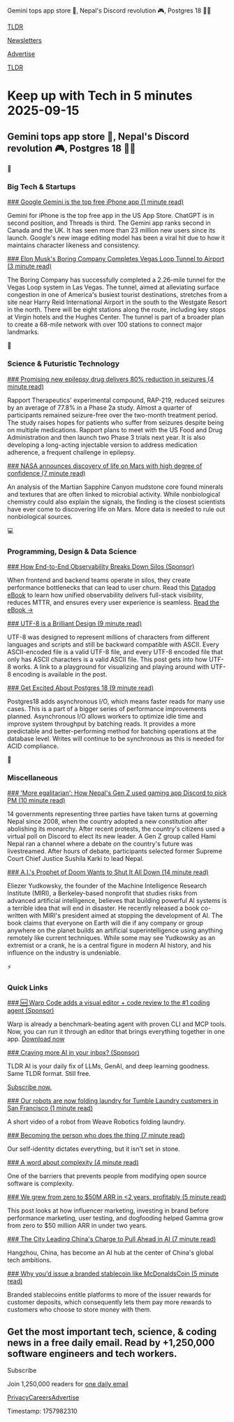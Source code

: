 Gemini tops app store 📱, Nepal's Discord revolution 🎮, Postgres 18 👨‍💻

[TLDR](/)

[Newsletters](/newsletters)

[Advertise](https://advertise.tldr.tech/)

[TLDR](/)

# Keep up with Tech in 5 minutes 2025-09-15

## Gemini tops app store 📱, Nepal's Discord revolution 🎮, Postgres 18 👨‍💻

📱

### Big Tech & Startups

[### Google Gemini is the top free iPhone app (1 minute read)](https://9to5google.com/2025/09/13/gemini-top-free-apple-app-store/?utm_source=tldrnewsletter)

Gemini for iPhone is the top free app in the US App Store. ChatGPT is in second position, and Threads is third. The Gemini app ranks second in Canada and the UK. It has seen more than 23 million new users since its launch. Google's new image editing model has been a viral hit due to how it maintains character likeness and consistency.

[### Elon Musk's Boring Company Completes Vegas Loop Tunnel to Airport (3 minute read)](https://www.webpronews.com/elon-musks-boring-company-completes-vegas-loop-tunnel-to-airport/?utm_source=tldrnewsletter)

The Boring Company has successfully completed a 2.26-mile tunnel for the Vegas Loop system in Las Vegas. The tunnel, aimed at alleviating surface congestion in one of America's busiest tourist destinations, stretches from a site near Harry Reid International Airport in the south to the Westgate Resort in the north. There will be eight stations along the route, including key stops at Virgin hotels and the Hughes Center. The tunnel is part of a broader plan to create a 68-mile network with over 100 stations to connect major landmarks.

🚀

### Science & Futuristic Technology

[### Promising new epilepsy drug delivers 80% reduction in seizures (4 minute read)](https://newatlas.com/disease/epilepsy-drug-reduction-seizures/?utm_source=tldrnewsletter)

Rapport Therapeutics' experimental compound, RAP-219, reduced seizures by an average of 77.8% in a Phase 2a study. Almost a quarter of participants remained seizure-free over the two-month treatment period. The study raises hopes for patients who suffer from seizures despite being on multiple medications. Rapport plans to meet with the US Food and Drug Administration and then launch two Phase 3 trials next year. It is also developing a long-acting injectable version to address medication adherence, a frequent challenge in epilepsy.

[### NASA announces discovery of life on Mars with high degree of confidence (7 minute read)](https://www.earth.com/news/nasa-announces-discovery-of-life-on-mars-with-high-degree-of-confidence/?utm_source=tldrnewsletter)

An analysis of the Martian Sapphire Canyon mudstone core found minerals and textures that are often linked to microbial activity. While nonbiological chemistry could also explain the signals, the finding is the closest scientists have ever come to discovering life on Mars. More data is needed to rule out nonbiological sources.

💻

### Programming, Design & Data Science

[### How End-to-End Observability Breaks Down Silos (Sponsor)](https://www.datadoghq.com/resources/end-to-end-observability-benefits-ebook/?utm_source=tldrnewsletter&amp;utm_medium=newsletter&amp;utm_campaign=dg-rum-ww-observability-benefits-ebook-tldr)

When frontend and backend teams operate in silos, they create performance bottlenecks that can lead to user churn. Read this [Datadog eBook](https://www.datadoghq.com/resources/end-to-end-observability-benefits-ebook/?utm_source=tldrnewsletter&utm_medium=newsletter&utm_campaign=dg-rum-ww-observability-benefits-ebook-tldr) to learn how unified observability delivers full-stack visibility, reduces MTTR, and ensures every user experience is seamless. [Read the eBook →](https://www.datadoghq.com/resources/end-to-end-observability-benefits-ebook/?utm_source=tldrnewsletter&utm_medium=newsletter&utm_campaign=dg-rum-ww-observability-benefits-ebook-tldr)

[### UTF-8 is a Brilliant Design (9 minute read)](https://iamvishnu.com/posts/utf8-is-brilliant-design?utm_source=tldrnewsletter)

UTF-8 was designed to represent millions of characters from different languages and scripts and still be backward compatible with ASCII. Every ASCII-encoded file is a valid UTF-8 file, and every UTF-8 encoded file that only has ASCII characters is a valid ASCII file. This post gets into how UTF-8 works. A link to a playground for visualizing and playing around with UTF-8 encoding is available in the post.

[### Get Excited About Postgres 18 (9 minute read)](https://www.crunchydata.com/blog/get-excited-about-postgres-18?utm_source=tldrnewsletter)

Postgres18 adds asynchronous I/O, which means faster reads for many use cases. This is a part of a bigger series of performance improvements planned. Asynchronous I/O allows workers to optimize idle time and improve system throughput by batching reads. It provides a more predictable and better-performing method for batching operations at the database level. Writes will continue to be synchronous as this is needed for ACID compliance.

🎁

### Miscellaneous

[### ‘More egalitarian': How Nepal's Gen Z used gaming app Discord to pick PM (10 minute read)](https://www.aljazeera.com/news/2025/9/15/more-egalitarian-how-nepals-gen-z-used-gaming-app-discord-to-pick-pm?utm_source=tldrnewsletter)

14 governments representing three parties have taken turns at governing Nepal since 2008, when the country adopted a new constitution after abolishing its monarchy. After recent protests, the country's citizens used a virtual poll on Discord to elect its new leader. A Gen Z group called Hami Nepal ran a channel where a debate on the country's future was livestreamed. After hours of debate, participants selected former Supreme Court Chief Justice Sushila Karki to lead Nepal.

[### A.I.'s Prophet of Doom Wants to Shut It All Down (14 minute read)](https://www.nytimes.com/2025/09/12/technology/ai-eliezer-yudkowsky-book.html?unlocked_article_code=1.mE8.QaTa.i7y72wib9XpW&smid=url-share&utm_source=tldrnewsletter)

Eliezer Yudkowsky, the founder of the Machine Intelligence Research Institute (MIRI), a Berkeley-based nonprofit that studies risks from advanced artificial intelligence, believes that building powerful AI systems is a terrible idea that will end in disaster. He recently released a book co-written with MIRI's president aimed at stopping the development of AI. The book claims that everyone on Earth will die if any company or group anywhere on the planet builds an artificial superintelligence using anything remotely like current techniques. While some may see Yudkowsky as an extremist or a crank, he is a central figure in modern AI history, and his influence on the industry is undeniable.

⚡

### Quick Links

[### 🆕 Warp Code adds a visual editor + code review to the #1 coding agent (Sponsor)](https://www.warp.dev/code?utm_source=publications&amp;utm_medium=newsletter&amp;utm_campaign=warp_code_9_15_quicklinks&amp;utm_content=tldr)

Warp is already a benchmark-beating agent with proven CLI and MCP tools. Now, you can run it through an editor that brings everything together in one app. [Download now](https://www.warp.dev/code?utm_source=publications&utm_medium=newsletter&utm_campaign=warp_code_9_15_quicklinks&utm_content=tldr)

[### Craving more AI in your inbox? (Sponsor)](https://tldr.tech/ai/?utm_source=tldr&amp;utm_medium=newsletter&amp;utm_campaign=quicklinks09152025)

TLDR AI is your daily fix of LLMs, GenAI, and deep learning goodness. Same TLDR format. Still free.

[Subscribe now.](https://tldr.tech/ai/?utm_source=tldr&utm_medium=newsletter&utm_campaign=quicklinks09152025)

[### Our robots are now folding laundry for Tumble Laundry customers in San Francisco (1 minute read)](https://threadreaderapp.com/thread/1966554865792147501.html?utm_source=tldrnewsletter)

A short video of a robot from Weave Robotics folding laundry.

[### Becoming the person who does the thing (7 minute read)](https://www.fredrivett.com/2025/09/10/becoming-the-person-who-does-the-thing/?utm_source=tldrnewsletter)

Our self-identity dictates everything, but it isn't set in stone.

[### A word about complexity (4 minute read)](https://dillo-browser.github.io/complexity.html?utm_source=tldrnewsletter)

One of the barriers that prevents people from modifying open source software is complexity.

[### We grew from zero to $50M ARR in &lt;2 years, profitably (5 minute read)](https://threadreaderapp.com/thread/1966874658680303880.html?utm_source=tldrnewsletter)

This post looks at how influencer marketing, investing in brand before performance marketing, user testing, and dogfooding helped Gamma grow from zero to $50 million ARR in under two years.

[### The City Leading China's Charge to Pull Ahead in AI (7 minute read)](https://www.wsj.com/tech/ai/the-city-leading-chinas-charge-to-pull-ahead-in-ai-de0063ee?st=Viji2m&reflink=desktopwebshare_permalink&utm_source=tldrnewsletter)

Hangzhou, China, has become an AI hub at the center of China's global tech ambitions.

[### Why you'd issue a branded stablecoin like McDonaldsCoin (5 minute read)](https://text-incubation.com/Why+you'd+issue+a+branded+stablecoin+like+McDonaldsCoin?utm_source=tldrnewsletter)

Branded stablecoins entitle platforms to more of the issuer rewards for customer deposits, which consequently lets them pay more rewards to customers who choose to store money with them.

## Get the most important tech, science, & coding news in a free daily email. Read by +1,250,000 software engineers and tech workers.

Subscribe

Join 1,250,000 readers for [one daily email](/api/latest/tech)

[Privacy](/privacy)[Careers](https://jobs.ashbyhq.com/tldr.tech)[Advertise](/tech/advertise)

Timestamp: 1757982310